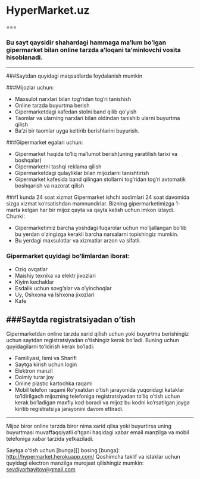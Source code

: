 # HyperMarket.uz
===
### Bu sayt qaysidir shahardagi hammaga ma’lum bo’lgan gipermarket bilan online tarzda a’loqani ta’minlovchi vosita hisoblanadi.
---
###Saytdan quyidagi maqsadlarda foydalanish mumkin

###Mijozlar uchun:
  * Maxsulot narxlari bilan tog’ridan tog’ri tanishish
  * Online tarzda buyurtma berish
  * Gipermarketdagi kafedan stolni band qilib qo’yish
  * Taomlar va ularning narxlari bilan oldindan tanishib ularni buyurtma qilish
  * Ba’zi bir taomlar uyga keltirib berishlarini buyurish.

###Gipermarket egalari uchun:
  * Gipermarket haqida to’liq ma’lumot berish(uning yaratilish tarixi va boshqalar)
  * Gipermarketni tashqi reklama qilish
  * Gipermarketdagi qulayliklar bilan mijozlarni tanishtirish
  * Gipermarket kafesida band qilingan stollarni tog’ridan tog’ri avtomatik boshqarish va nazorat qilish

###1 kunda 24 soat xizmat
  Gipermarket ishchi xodimlari 24 soat davomida sizga xizmat ko’rsatishdan mamnundirlar. Bizning gipermarketimizga 1- marta kelgan har bir mijoz qayta va qayta kelish uchun imkon izlaydi. Chunki:
  * Gipermarketimiz barcha yoshdagi fuqarolar uchun mo’ljallangan bo’lib bu yerdan o’zingizga kerakli barcha narsalarni topishingiz mumkin.
  * Bu yerdagi maxsulotlar va xizmatlar arzon va sifatli.

### Gipermarket quyidagi bo’limlardan iborat:
* Oziq ovqatlar
* Maishiy texnika va elektr jixozlari
* Kiyim kechaklar
* Esdalik uchun sovg’alar va o’yinchoqlar
* Uy, Oshxona va Ishxona jixozlari
* Kafe

###Saytda registratsiyadan o’tish
---
Gipermarketdan online tarzda xarid qilish uchun yoki buyurtma berishingiz uchun saytdan registratsiyadan o’tishingiz kerak bo’ladi. Buning uchun quyidagilarni to’ldirish kerak bo’ladi:
* Familiyasi, Ismi va Sharifi
* Saytga kirish uchun login
* Elektron manzil
* Doimiy turar joy
* Online plastic kartochka raqami
* Mobil telefon raqami
Ro’yxatdan o’tish jarayonida yuqoridagi kataklar to’ldirilgach mijozning telefoniga registratsiyadan to’liq o’tish uchun kerak bo’ladigan maxfiy kod boradi va mijoz bu kodni ko’rsatilgan joyga kiritib registratsiya jarayonini davom ettiradi.
---

Mijoz biror online tarzda biror nima xarid qilsa yoki buyurtirsa uning buyurtmasi muvaffaqqiyatli o’tgani haqidagi xabar email manzilga va mobil telefoniga xabar tarzida yetkaziladi.     

Saytga o'tish uchun [bunga][] bosing
[bunga]: http://hypermarket.herokuapp.com/
Qoshimcha taklif va istaklar uchun quyidagi electron manzilga murojaat qilishingiz mumkin:
sevdiyorhayitov@gmail.com
